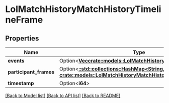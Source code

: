 # LolMatchHistoryMatchHistoryTimelineFrame

## Properties

Name | Type | Description | Notes
------------ | ------------- | ------------- | -------------
**events** | Option<[**Vec<crate::models::LolMatchHistoryMatchHistoryEvent>**](LolMatchHistoryMatchHistoryEvent.md)> |  | [optional]
**participant_frames** | Option<[**::std::collections::HashMap<String, crate::models::LolMatchHistoryMatchHistoryParticipantFrame>**](LolMatchHistoryMatchHistoryParticipantFrame.md)> |  | [optional]
**timestamp** | Option<**i64**> |  | [optional]

[[Back to Model list]](../README.md#documentation-for-models) [[Back to API list]](../README.md#documentation-for-api-endpoints) [[Back to README]](../README.md)



